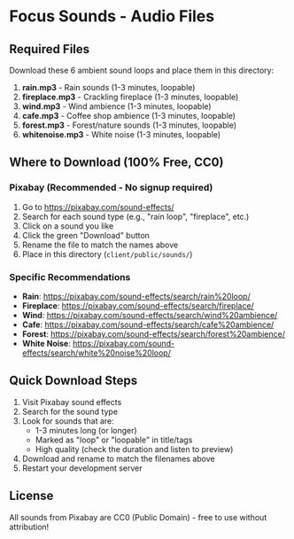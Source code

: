 # Focus Sounds - Audio Files

## Required Files

Download these 6 ambient sound loops and place them in this directory:

1. **rain.mp3** - Rain sounds (1-3 minutes, loopable)
2. **fireplace.mp3** - Crackling fireplace (1-3 minutes, loopable)
3. **wind.mp3** - Wind ambience (1-3 minutes, loopable)
4. **cafe.mp3** - Coffee shop ambience (1-3 minutes, loopable)
5. **forest.mp3** - Forest/nature sounds (1-3 minutes, loopable)
6. **whitenoise.mp3** - White noise (1-3 minutes, loopable)

## Where to Download (100% Free, CC0)

### Pixabay (Recommended - No signup required)

1. Go to https://pixabay.com/sound-effects/
2. Search for each sound type (e.g., "rain loop", "fireplace", etc.)
3. Click on a sound you like
4. Click the green "Download" button
5. Rename the file to match the names above
6. Place in this directory (`client/public/sounds/`)

### Specific Recommendations

- **Rain**: https://pixabay.com/sound-effects/search/rain%20loop/
- **Fireplace**: https://pixabay.com/sound-effects/search/fireplace/
- **Wind**: https://pixabay.com/sound-effects/search/wind%20ambience/
- **Cafe**: https://pixabay.com/sound-effects/search/cafe%20ambience/
- **Forest**: https://pixabay.com/sound-effects/search/forest%20ambience/
- **White Noise**: https://pixabay.com/sound-effects/search/white%20noise%20loop/

## Quick Download Steps

1. Visit Pixabay sound effects
2. Search for the sound type
3. Look for sounds that are:
   - 1-3 minutes long (or longer)
   - Marked as "loop" or "loopable" in title/tags
   - High quality (check the duration and listen to preview)
4. Download and rename to match the filenames above
5. Restart your development server

## License

All sounds from Pixabay are CC0 (Public Domain) - free to use without attribution!
